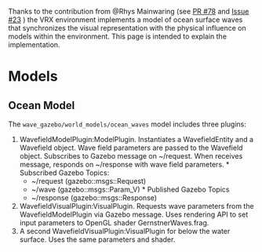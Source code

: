 Thanks to the contribution from @Rhys Mainwaring (see [PR #78](https://bitbucket.org/osrf/vrx/pull-requests/78/issue-23-coordinate-the-physics-and/diff) and [Issue #23](https://bitbucket.org/osrf/vrx/issues/23/coordinate-the-physics-and-visualization) ) the VRX environment implements a model of ocean surface waves that synchronizes the visual representation with the physical influence on models within the environment.  This page is intended to explain the implementation.

# Models #

## Ocean Model #

The `wave_gazebo/world_models/ocean_waves` model includes three plugins:

  1. WavefieldModelPlugin:ModelPlugin. Instantiates a WavefieldEntity and a Wavefield object. Wave field parameters are passed to the Wavefield object. Subscribes to Gazebo message on ~/request. When receives message, responds on ~/response with wave field parameters.
    * Subscribed Gazebo Topics:
        * ~/request (gazebo::msgs::Request)
        * ~/wave (gazebo::msgs::Param_V)
    * Published Gazebo Topics
        * ~/response (gazebo::msgs::Response)
  1. WavefieldVisualPlugin:VisualPlugin.  Requests wave parameters from the WavefieldModelPlugin via Gazebo message. Uses rendering API to set input parameters to OpenGL shader GernstnerWaves.frag.
  1. A second WavefieldVisualPlugin:VisualPlugin for below the water surface. Uses the same parameters and shader.